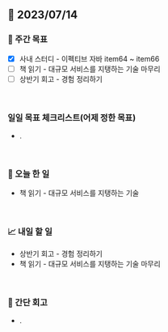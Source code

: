 ## 📅 2023/07/14


### 👏 주간 목표

- [x] 사내 스터디 - 이펙티브 자바 item64 ~ item66
- [ ] 책 읽기 - 대규모 서비스를 지탱하는 기술 마무리
- [ ] 상반기 회고 - 경험 정리하기

<br/>

### 일일 목표 체크리스트(어제 정한 목표)

- .

<br/>

### 💯 오늘 한 일

- 책 읽기 - 대규모 서비스를 지탱하는 기술

<br/>

### 📈 내일 할 일

- 상반기 회고 - 경험 정리하기
- 책 읽기 - 대규모 서비스를 지탱하는 기술 마무리

<br/>

### 🤔 간단 회고

- .
 
